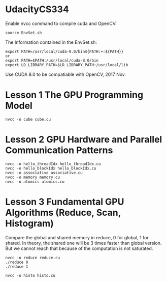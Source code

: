# UdacityCS334

Enable nvcc command to compile cuda and OpenCV:
```
source EnvSet.sh
```
The Information contained in the EnvSet.sh:
```
export PATH=/usr/local/cuda-9.0/bin${PATH:+:${PATH}}
or
export PATH=$PATH:/usr/local/cuda-8.0/bin
export LD_LIBRARY_PATH=$LD_LIBRARY_PATH:/usr/local/lib
```
Use CUDA 8.0 to be compatiable with OpenCV, 2017 Nov.

# Lesson 1 The GPU Programming Model
```
nvcc -o cube cube.cu
```

# Lesson 2 GPU Hardware and Parallel Communication Patterns
```
nvcc -o hello_threadIdx hello_threadIdx.cu
nvcc -o hello_blockIdx hello_blockIdx.cu
nvcc -o associative associative.cu
nvcc -o memory memory.cu
nvcc -o atomics atomics.cu
```

# Lesson 3 Fundamental GPU Algorithms (Reduce, Scan, Histogram)

Compare the global and shared memory in reduce, 0 for global, 1 for shared. In theory, the shared one will be 3 times faster than global version. But we cannot reach that because of the computation is not saturated. 
```
nvcc -o reduce reduce.cu
./reduce 0
./reduce 1
```

```
nvcc -o histo histo.cu
```
